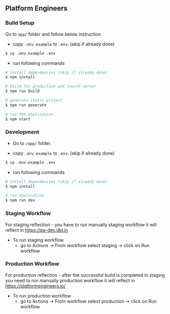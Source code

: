 ## Platform Engineers

### Build Setup

Go to `app/` folder and follow below instruction

* copy `.env.example` to `.env`. (skip if already done)

```bash
$ cp .env.example .env
```

* run following commands


``` bash
# install dependencies (skip if already done)
$ npm install 

# build for production and launch server
$ npm run build

# generate static project
$ npm run generate

# run the application
$ npm start
```

### Development

* Go to `/app/` folder.

* copy `.env.example` to `.env`. (skip if already done)

```bash
$ cp .env.example .env
```

* run following commands

``` bash
# install dependencies (skip if already done)
$ npm install 

# run application
$ npm run dev
```

### Staging Workflow

For staging reflection - you have to run manually staging workflow it will reflect in https://pe-dev.i8d.in

- To run staging workflow 
  - go to Actions -> From workflow select staging -> click on Run workflow 

### Production Workflow

For production reflection - after the successful build is completed in staging you need to run manually production workflow it will reflect in https://platformengineers.io/

- To run production workflow 
  - go to Actions -> From workflow select production -> click on Run workflow 
